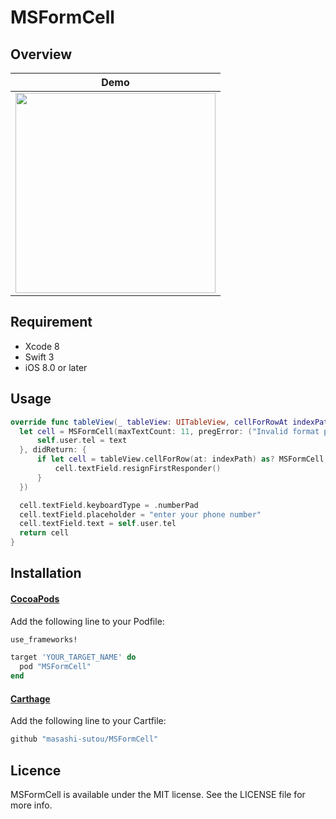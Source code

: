 MSFormCell
====

## Overview

Demo |
--- |
<img src="https://raw.githubusercontent.com/masashi-sutou/MSFormCell/master/demo_images/demo.jpg" width="320"/> |

## Requirement
- Xcode 8
- Swift 3
- iOS 8.0 or later

## Usage
```Swift
override func tableView(_ tableView: UITableView, cellForRowAt indexPath: IndexPath) -> UITableViewCell {
  let cell = MSFormCell(maxTextCount: 11, pregError: ("Invalid format phone number", "^[0-9]{10,11}$"), textChanged: { (text) in
      self.user.tel = text
  }, didReturn: {
      if let cell = tableView.cellForRow(at: indexPath) as? MSFormCell {
          cell.textField.resignFirstResponder()
      }
  })

  cell.textField.keyboardType = .numberPad
  cell.textField.placeholder = "enter your phone number"
  cell.textField.text = self.user.tel
  return cell
}
```

## Installation
#### [CocoaPods](https://cocoapods.org/)
Add the following line to your Podfile:
```ruby
use_frameworks!

target 'YOUR_TARGET_NAME' do
  pod "MSFormCell"
end
```

#### [Carthage](https://github.com/Carthage/Carthage)
Add the following line to your Cartfile:
```ruby
github "masashi-sutou/MSFormCell"
```

## Licence
MSFormCell is available under the MIT license. See the LICENSE file for more info.
